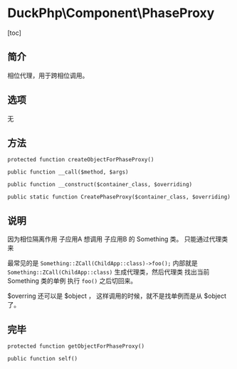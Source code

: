 # DuckPhp\Component\PhaseProxy
[toc]
## 简介

相位代理，用于跨相位调用。

## 选项

无

## 方法

    protected function createObjectForPhaseProxy()

    public function __call($method, $args)

    public function __construct($container_class, $overriding)

    public static function CreatePhaseProxy($container_class, $overriding)

## 说明

因为相位隔离作用
子应用A 想调用 子应用B 的 Something 类。 只能通过代理类来

最常见的是 `Something::ZCall(ChildApp::class)->foo();`
内部就是`Something::ZCall(ChildApp::class)` 生成代理类，然后代理类 找出当前 Something 类的单例 执行 `foo()` 之后切回来。

$overring 还可以是 $object ，  这样调用的时候，就不是找单例而是从 $object 了。

## 完毕
    protected function getObjectForPhaseProxy()

    public function self()

